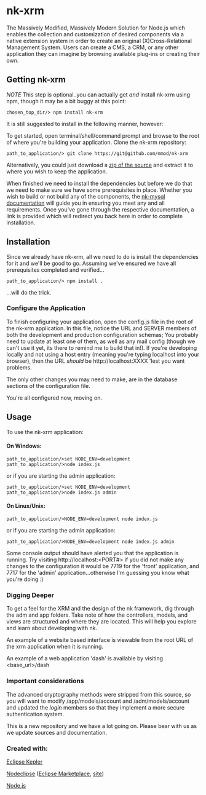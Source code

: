 # nk-xrm

The Massively Modified, Massively Modern Solution for Node.js which enables the collection and customization of desired components via a native extension system in order to create an original (X)Cross-Relational Management System. Users can create a CMS, a CRM, or any other application they can imagine by browsing available plug-ins or creating their own.


## Getting nk-xrm

*NOTE* This step is optional..you can actually get _and_ install nk-xrm using npm, though it may be a bit buggy at this point:
```node
chosen_top_dir/> npm install nk-xrm
```

It is still suggested to install in the following manner, however:


To get started, open terminal/shell/command prompt and browse to the root of where you're building your application.  Clone the nk-xrm repository:

```
path_to_application/> git clone https://git@github.com/mmod/nk-xrm
```

Alternatively, you could just download a [zip of the source](https://github.com/mmod/nk-xrm/archive/master.zip) and extract it to where you wish to keep the application. 

When finished we need to install the dependencies but before we do that we need to make sure we have some prerequisites in place. Whether you wish to build or not build any of the components, the [nk-mysql documentation](http://github.com/mmod/nk-mysql) will guide you in ensuring you meet any and all requirements.  Once you've gone through the respective documentation, a link is provided which will redirect you back here in order to complete installation.


## Installation

Since we already have nk-xrm, all we need to do is install the dependencies for it and we'll be good to go.  Assuming we've ensured we have all prerequisites completed and verified...

```
path_to_application/> npm install .
```

...will do the trick.


### Configure the Application

To finish configuring your application, open the config.js file in the root of the nk-xrm application.  In this file, notice the URL and SERVER members of both the development and production configuration schemas; You probably need to update at least one of them, as well as any mail config (though we can't use it yet, its there to remind me to build that in!).  If you're developing locally and not using a host entry (meaning you're typing localhost into your browser), then the URL <i>should</i> be http://localhost:XXXX 'lest you want problems.

The only other changes you may need to make, are in the database sections of the configuration file.  

You're all configured now, moving on.


## Usage

To use the nk-xrm application:

#### On Windows:

```node
path_to_application/>set NODE_ENV=development
path_to_application/>node index.js
```

or if you are starting the admin application:

```node
path_to_application/>set NODE_ENV=development
path_to_application/>node index.js admin
```

#### On Linux/Unix:

```node
path_to_application/>NODE_ENV=development node index.js
```

or if you are starting the admin application:

```node
path_to_application/>NODE_ENV=development node index.js admin
```


Some console output should have alerted you that the application is running.  Try visiting http://localhost:<PORT#> if you did not make any changes to the configuration it would be 7719 for the 'front' application, and 7717 for the 'admin' application...otherwise I'm guessing you know what you're doing :)


### Digging Deeper

To get a feel for the XRM and the design of the nk framework, dig through the adm and app folders.  Take note of how the controllers, models, and views are structured and where they are located. This will help you explore and learn about developing with nk.

An example of a website based interface is viewable from the root URL of the xrm application when it is running.

An example of a web application 'dash'  is available by visiting <base_url>/dash


### Important considerations

The advanced cryptography methods were stripped from this source, so you will want to modify /app/models/account and /adm/models/account and updated the *login* members so that they implement a more secure authentication system.


This is a new repository and we have a lot going on. Please bear with us as we update sources and documentation.


### Created with:

[Eclipse Kepler](https://www.eclipse.org/downloads/)

[Nodeclipse](https://github.com/Nodeclipse/nodeclipse-1)
 ([Eclipse Marketplace](http://marketplace.eclipse.org/content/nodeclipse), [site](http://www.nodeclipse.org))

[Node.js](http://nodejs.org)